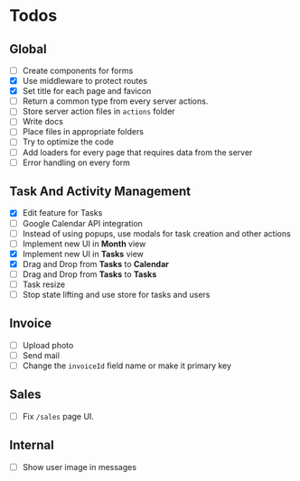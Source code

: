 # Todos

## Global

- [ ] Create components for forms
- [x] Use middleware to protect routes
- [x] Set title for each page and favicon
- [ ] Return a common type from every server actions.
- [ ] Store server action files in `actions` folder
- [ ] Write docs
- [ ] Place files in appropriate folders
- [ ] Try to optimize the code
- [ ] Add loaders for every page that requires data from the server
- [ ] Error handling on every form

## Task And Activity Management

- [x] Edit feature for Tasks
- [ ] Google Calendar API integration
- [ ] Instead of using popups, use modals for task creation and other actions
- [ ] Implement new UI in **Month** view
- [x] Implement new UI in **Tasks** view
- [x] Drag and Drop from **Tasks** to **Calendar**
- [ ] Drag and Drop from **Tasks** to **Tasks**
- [ ] Task resize
- [ ] Stop state lifting and use store for tasks and users

## Invoice

- [ ] Upload photo
- [ ] Send mail
- [ ] Change the `invoiceId` field name or make it primary key

## Sales

- [ ] Fix `/sales` page UI.

## Internal

- [ ] Show user image in messages

